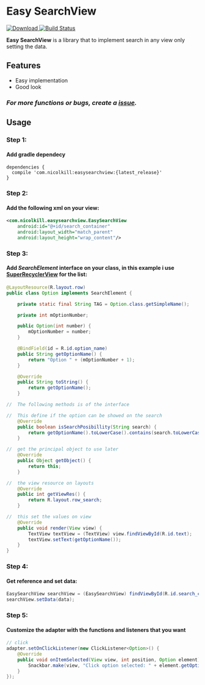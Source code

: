 # Easy SearchView
 [ ![Download](https://api.bintray.com/packages/nicolkill/android/EasySearchView/images/download.svg) ](https://bintray.com/nicolkill/android/EasySearchView/_latestVersion)
 [![Build Status](https://travis-ci.org/nicolkill/EasySearchView.svg?branch=master)](https://travis-ci.org/nicolkill/EasySearchView)

**Easy SearchView** is a library that to implement search in any view only setting the data.

## Features
  - Easy implementation
  - Good look

### ***For more functions or bugs, create a [issue](https://github.com/nicolkill/EasySearchView/issues).***

## **Usage**
### Step 1:
#### Add gradle dependecy
```
dependencies {
  compile 'com.nicolkill:easysearchview:{latest_release}'
}
```
### Step 2:
#### Add the following xml on your view:
```xml
<com.nicolkill.easysearchview.EasySearchView
    android:id="@+id/search_container"
    android:layout_width="match_parent"
    android:layout_height="wrap_content"/>
```
### Step 3:
#### Add ***SearchElement*** interface on your class, in this example i use [SuperRecyclerView](https://github.com/nicolkill/SuperRecyclerView) for the list:
```java
@LayoutResource(R.layout.row)
public class Option implements SearchElement {

    private static final String TAG = Option.class.getSimpleName();

    private int mOptionNumber;

    public Option(int number) {
        mOptionNumber = number;
    }

    @BindField(id = R.id.option_name)
    public String getOptionName() {
        return "Option " + (mOptionNumber + 1);
    }

    @Override
    public String toString() {
        return getOptionName();
    }

//  The following methods is of the interface

//  This define if the option can be showed on the search
    @Override
    public boolean isSearchPosibillity(String search) {
        return getOptionName().toLowerCase().contains(search.toLowerCase());
    }

//  get the principal object to use later
    @Override
    public Object getObject() {
        return this;
    }

//  the view resource on layouts
    @Override
    public int getViewRes() {
        return R.layout.row_search;
    }

//  this set the values on view
    @Override
    public void render(View view) {
        TextView textView = (TextView) view.findViewById(R.id.text);
        textView.setText(getOptionName());
    }
}
```
### Step 4:
#### Get reference and set data:
```java
EasySearchView searchView = (EasySearchView) findViewById(R.id.search_container);
searchView.setData(data);
```
### Step 5:
#### Customize the adapter with the functions and listeners that you want
```java
// click
adapter.setOnClickListener(new ClickListener<Option>() {
    @Override
    public void onItemSelected(View view, int position, Option element) {
        Snackbar.make(view, "Click option selected: " + element.getOptionName(), Snackbar.LENGTH_SHORT).show();
    }
});
```
